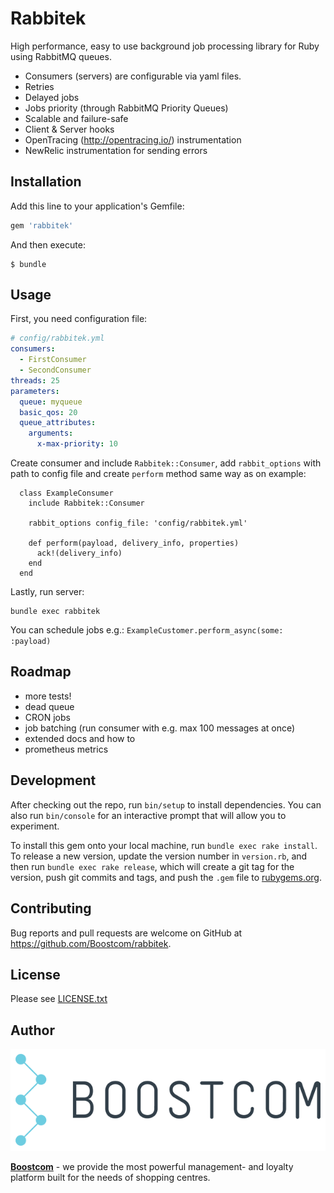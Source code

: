 # Rabbitek

High performance, easy to use background job processing library for Ruby using RabbitMQ queues.

* Consumers (servers) are configurable via yaml files.
* Retries
* Delayed jobs
* Jobs priority (through RabbitMQ Priority Queues)
* Scalable and failure-safe
* Client & Server hooks
* OpenTracing (http://opentracing.io/) instrumentation
* NewRelic instrumentation for sending errors

## Installation

Add this line to your application's Gemfile:

```ruby
gem 'rabbitek'
```

And then execute:

    $ bundle

## Usage

First, you need configuration file:

```yaml
# config/rabbitek.yml
consumers:
  - FirstConsumer
  - SecondConsumer  
threads: 25
parameters:
  queue: myqueue
  basic_qos: 20
  queue_attributes:
    arguments:
      x-max-priority: 10
```

Create consumer and include `Rabbitek::Consumer`, add `rabbit_options` with path to config file
and create `perform` method same way as on example:

```
  class ExampleConsumer
    include Rabbitek::Consumer

    rabbit_options config_file: 'config/rabbitek.yml'

    def perform(payload, delivery_info, properties)
      ack!(delivery_info)
    end
  end
```

Lastly, run server:

```
bundle exec rabbitek
```

You can schedule jobs e.g.: `ExampleCustomer.perform_async(some: :payload)`


## Roadmap

* more tests!
* dead queue
* CRON jobs
* job batching (run consumer with e.g. max 100 messages at once)
* extended docs and how to
* prometheus metrics


## Development

After checking out the repo, run `bin/setup` to install dependencies. You can also run `bin/console` for an interactive prompt that will allow you to experiment.

To install this gem onto your local machine, run `bundle exec rake install`. To release a new version, update the version number in `version.rb`, and then run `bundle exec rake release`, which will create a git tag for the version, push git commits and tags, and push the `.gem` file to [rubygems.org](https://rubygems.org).

## Contributing

Bug reports and pull requests are welcome on GitHub at https://github.com/Boostcom/rabbitek.

## License

Please see [LICENSE.txt](LICENSE.txt)

## Author

![Boostcom](boostcom-logo.png)

**[Boostcom](https://boostcom.com/)** - we provide the most powerful management- and loyalty platform built for the needs of shopping centres.

